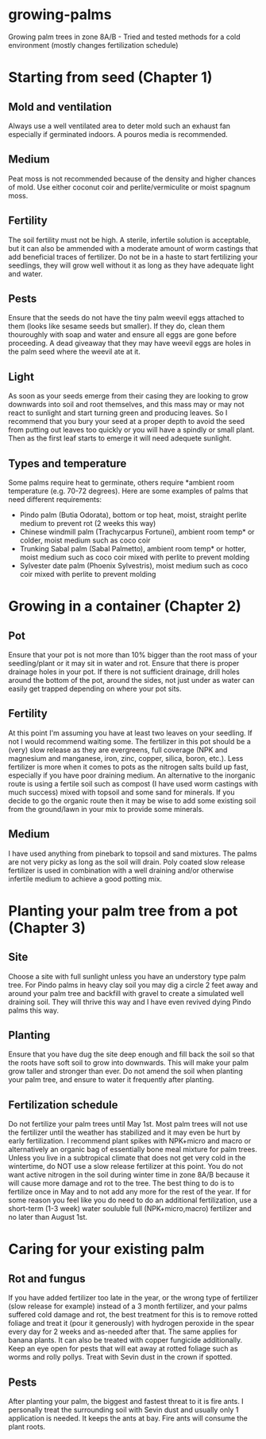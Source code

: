 # growing-palms
Growing palm trees in zone 8A/B - Tried and tested methods for a cold environment (mostly changes fertilization schedule)

# Starting from seed (Chapter 1)
## Mold and ventilation
Always use a well ventilated area to deter mold such an exhaust fan especially if germinated indoors. A pouros media is recommended.

## Medium
Peat moss is not recommended because of the density and higher chances of mold. Use either coconut coir and perlite/vermiculite or moist spagnum moss.

## Fertility
The soil fertility must not be high. A sterile, infertile solution is acceptable, but it can also be ammended with a moderate amount of worm castings that add beneficial traces of fertilizer. Do not be in a haste to start fertilizing your seedlings, they will grow well without it as long as they have adequate light and water.

## Pests
Ensure that the seeds do not have the tiny palm weevil eggs attached to them (looks like sesame seeds but smaller). If they do, clean them thouroughly with soap and water and ensure all eggs are gone before proceeding. A dead giveaway that they may have weevil eggs are holes in the palm seed where the weevil ate at it.

## Light
As soon as your seeds emerge from their casing they are looking to grow downwards into soil and root themselves, and this mass may or may not react to sunlight and start turning green and producing leaves. So I recommend that you bury your seed at a proper depth to avoid the seed from putting out leaves too quickly or you will have a spindly or small plant. Then as the first leaf starts to emerge it will need adequete sunlight.

## Types and temperature
Some palms require heat to germinate, others require *ambient room temperature (e.g. 70-72 degrees). Here are some examples of palms that need different requirements:
* Pindo palm (Butia Odorata), bottom or top heat, moist, straight perlite medium to prevent rot (2 weeks this way)
* Chinese windmill palm (Trachycarpus Fortunei), ambient room temp* or colder, moist medium such as coco coir
* Trunking Sabal palm (Sabal Palmetto), ambient room temp* or hotter, moist medium such as coco coir mixed with perlite to prevent molding
* Sylvester date palm (Phoenix Sylvestris), moist medium such as coco coir mixed with perlite to prevent molding

# Growing in a container (Chapter 2)
## Pot
Ensure that your pot is not more than 10% bigger than the root mass of your seedling/plant or it may sit in water and rot. Ensure that there is proper drainage holes in your pot. If there is not sufficient drainage, drill holes around the bottom of the pot, around the sides, not just under as water can easily get trapped depending on where your pot sits.

## Fertility
At this point I'm assuming you have at least two leaves on your seedling. If not I would recommend waiting some. The fertilizer in this pot should be a (very) slow release as they are evergreens, full coverage (NPK and magnesium and manganese, iron, zinc, copper, silica, boron, etc.). Less fertilizer is more when it comes to pots as the nitrogen salts build up fast, especially if you have poor draining medium. An alternative to the inorganic route is using a fertile soil such as compost (I have used worm castings with much success) mixed with topsoil and some sand for minerals. If you decide to go the organic route then it may be wise to add some existing soil from the ground/lawn in your mix to provide some minerals.

## Medium
I have used anything from pinebark to topsoil and sand mixtures. The palms are not very picky as long as the soil will drain. Poly coated slow release fertilizer is used in combination with a well draining and/or otherwise infertile medium to achieve a good potting mix. 

# Planting your palm tree from a pot (Chapter 3)
## Site
Choose a site with full sunlight unless you have an understory type palm tree. For Pindo palms in heavy clay soil you may dig a circle 2 feet away and around your palm tree and backfill with gravel to create a simulated well draining soil. They will thrive this way and I have even revived dying Pindo palms this way.

## Planting
Ensure that you have dug the site deep enough and fill back the soil so that the roots have soft soil to grow into downwards. This will make your palm grow taller and stronger than ever. Do not amend the soil when planting your palm tree, and ensure to water it frequently after planting.

## Fertilization schedule
Do not fertilize your palm trees until May 1st. Most palm trees will not use the fertilizer until the weather has stabilized and it may even be hurt by early fertilization. I recommend plant spikes with NPK+micro and macro or alternatively an organic bag of essentially bone meal mixture for palm trees. Unless you live in a subtropical climate that does not get very cold in the wintertime, do NOT use a slow release fertilizer at this point. You do not want active nitrogen in the soil during winter time in zone 8A/B because it will cause more damage and rot to the tree. The best thing to do is to fertilize once in May and to not add any more for the rest of the year. If for some reason you feel like you do need to do an additional fertilization, use a short-term (1-3 week) water souluble full (NPK+micro,macro) fertilizer and no later than August 1st.

# Caring for your existing palm
## Rot and fungus
If you have added fertilizer too late in the year, or the wrong type of fertilizer (slow release for example) instead of a 3 month fertilizer, and your palms suffered cold damage and rot, the best treatment for this is to remove rotted foliage and treat it (pour it generously) with hydrogen peroxide in the spear every day for 2 weeks and as-needed after that. The same applies for banana plants. It can also be treated with copper fungicide additionally. Keep an eye open for pests that will eat away at rotted foliage such as worms and rolly pollys. Treat with Sevin dust in the crown if spotted.

## Pests
After planting your palm, the biggest and fastest threat to it is fire ants. I personally treat the surrounding soil with Sevin dust and usually only 1 application is needed. It keeps the ants at bay. Fire ants will consume the plant roots.

